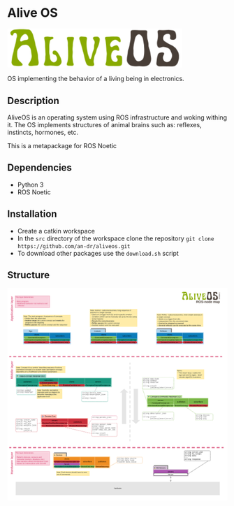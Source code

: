 # Alive OS

<img src="assets/logo.svg" width="400">

OS implementing the behavior of a living being in electronics.

## Description

AliveOS is an operating system using ROS infrastructure and woking withing it. The OS implements structures of animal brains such as: reflexes, instincts, hormones, etc.

This is a metapackage for ROS Noetic

## Dependencies

- Python 3
- ROS Noetic

## Installation

- Create a catkin workspace
- In the `src` directory of the workspace clone the repository `git clone https://github.com/an-dr/aliveos.git`
- To download other packages use the `download.sh` script

## Structure

<img src="assets/nodes.svg" width="800">
